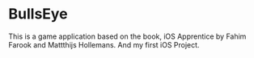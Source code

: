 # BullsEye
This is a game application based on the book, iOS Apprentice by Fahim Farook and Mattthijs Hollemans. And my first iOS Project.
